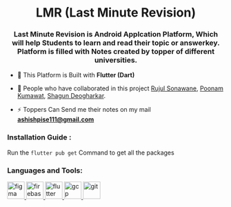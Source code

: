 <h1 align="center">LMR (Last Minute Revision)</h1>
<h3 align="center">Last Minute Revision is Android Applcation Platform, Which will help Students to learn and read their topic or answerkey. Platform is filled with Notes created by topper of different universities.</h3>

- 📄 This Platform is Built with **Flutter (Dart)**

- 👯 People who have collaborated in this project [Rujul Sonawane](https://github.com/rujulsonawane), [Poonam Kumawat](https://github.com/poonam-kumawat), [Shagun Deogharkar](https://github.com/shagun199).

- ⚡ Toppers Can Send me their notes on my mail **ashishpise111@gmail.com**


<h3 align="left">Installation Guide :</h3>

Run the `flutter pub get` Command to get all the packages


<h3 align="left">Languages and Tools:</h3>
<p align="left"> <a href="https://www.figma.com/" target="_blank" rel="noreferrer"> <img src="https://www.vectorlogo.zone/logos/figma/figma-icon.svg" alt="figma" width="40" height="40"/> </a> <a href="https://firebase.google.com/" target="_blank" rel="noreferrer"> <img src="https://www.vectorlogo.zone/logos/firebase/firebase-icon.svg" alt="firebase" width="40" height="40"/> </a> <a href="https://flutter.dev" target="_blank" rel="noreferrer"> <img src="https://www.vectorlogo.zone/logos/flutterio/flutterio-icon.svg" alt="flutter" width="40" height="40"/> </a> <a href="https://cloud.google.com" target="_blank" rel="noreferrer"> <img src="https://www.vectorlogo.zone/logos/google_cloud/google_cloud-icon.svg" alt="gcp" width="40" height="40"/> </a> <a href="https://git-scm.com/" target="_blank" rel="noreferrer"> <img src="https://www.vectorlogo.zone/logos/git-scm/git-scm-icon.svg" alt="git" width="40" height="40"/> </a> </p>
